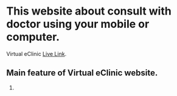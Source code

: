 # This website about consult with doctor using your mobile or computer.

Virtual eClinic [Live Link](https://github.com/facebook/create-react-app).

## Main feature of Virtual eClinic website.

1. 